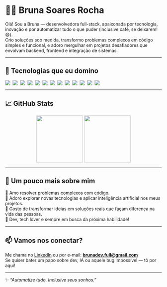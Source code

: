 # 👩‍💻 Bruna Soares Rocha

Olá! Sou a Bruna — desenvolvedora full-stack, apaixonada por tecnologia, inovação e por automatizar tudo o que puder (inclusive café, se deixarem! 😄).  
Crio soluções sob medida, transformo problemas complexos em código simples e funcional, e adoro mergulhar em projetos desafiadores que envolvam backend, frontend e integração de sistemas.

---

## 🚀 Tecnologias que eu domino

<div style="display: flex; flex-wrap: wrap; gap: 8px">
  <img src="https://img.shields.io/badge/PHP-777BB4?style=for-the-badge&logo=php&logoColor=white"/>
  <img src="https://img.shields.io/badge/Laravel-E74430?style=for-the-badge&logo=laravel&logoColor=white"/>
  <img src="https://img.shields.io/badge/Python-3776AB?style=for-the-badge&logo=python&logoColor=white"/>
  <img src="https://img.shields.io/badge/JavaScript-F7DF1E?style=for-the-badge&logo=javascript&logoColor=black"/>
  <img src="https://img.shields.io/badge/React-61DAFB?style=for-the-badge&logo=react&logoColor=black"/>
  <img src="https://img.shields.io/badge/PostgreSQL-316192?style=for-the-badge&logo=postgresql&logoColor=white"/>
  <img src="https://img.shields.io/badge/MySQL-005C84?style=for-the-badge&logo=mysql&logoColor=white"/>
  <img src="https://img.shields.io/badge/Linux-FCC624?style=for-the-badge&logo=linux&logoColor=black"/>
  <img src="https://img.shields.io/badge/Git-F05032?style=for-the-badge&logo=git&logoColor=white"/>
  <img src="https://img.shields.io/badge/N8N-ff6c37?style=for-the-badge&logo=n8n&logoColor=white"/>
  <img src="https://img.shields.io/badge/Rasa-5B3E90?style=for-the-badge&logo=rasa&logoColor=white"/>
  <img src="https://img.shields.io/badge/Docker-2496ED?style=for-the-badge&logo=docker&logoColor=white"/>
  <img src="https://img.shields.io/badge/Cordova-E8E8E8?style=for-the-badge&logo=apachecordova&logoColor=black"/>
</div>

---

## 📈 GitHub Stats

<div align="center">
  <img height="150em" src="https://github-readme-stats.vercel.app/api?username=brunadevfull&show_icons=true&theme=radical&include_all_commits=true&count_private=true"/>
  <img height="150em" src="https://github-readme-stats.vercel.app/api/top-langs/?username=brunadevfull&layout=compact&langs_count=7&theme=radical"/>
</div>

---

## 💬 Um pouco mais sobre mim

🔹 Amo resolver problemas complexos com código.  
🔹 Adoro explorar novas tecnologias e aplicar inteligência artificial nos meus projetos.  
🔹 Gosto de transformar ideias em soluções reais que façam diferença na vida das pessoas.  
🔹 Dev, tech lover e sempre em busca da próxima habilidade!

---

## 📫 Vamos nos conectar?

Me chama no [LinkedIn](https://www.linkedin.com/in/brunarochadev) ou por e-mail: **brunadev.full@gmail.com**  
Se quiser bater um papo sobre dev, IA ou aquele bug impossível — tô por aqui!

---
✨ _“Automatize tudo. Inclusive seus sonhos.”_
